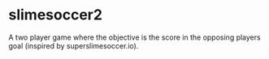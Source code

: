 # slimesoccer2
A two player game where the objective is the score in the opposing players goal (inspired by superslimesoccer.io).

